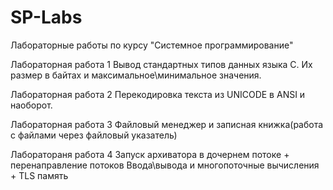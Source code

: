 # SP-Labs
Лабораторные работы по курсу "Системное программирование"

Лабораторная работа 1 
Вывод стандартных типов данных языка С. Их размер в байтах и максимальное\минимальное значения.

Лабораторная работа 2
Перекодировка текста из UNICODE в ANSI и наоборот.

Лабораторная работа 3
Файловый менеджер и записная книжка(работа с файлами через файловый указатель)

Лаборатораня работа 4
Запуск архиватора в дочернем потоке + перенаправление потоков Ввода\вывода и многопоточные вычисления + TLS память
